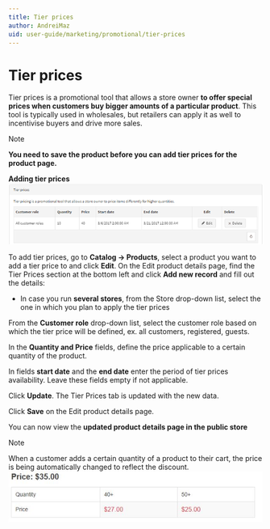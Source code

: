 ```yaml
---
title: Tier prices
author: AndreiMaz
uid: user-guide/marketing/promotional/tier-prices
---
```

# Tier prices

Tier prices is a promotional tool that allows a store owner **to offer special prices when customers buy bigger amounts of a particular product**. This tool is typically used in wholesales, but retailers can apply it as well to incentivise buyers and drive more sales.

> [!NOTE]
> **You need to save the product before you can add tier prices for the product page.**

**Adding tier prices**
![Tier_prices](/user-guide/marketing/promotional/_statics/tier.png)

To add tier prices, go to **Catalog → Products**, select a product you want to add a tier price to and click **Edit**. On the Edit product details page, find the Tier Prices section at the bottom left and click **Add new record** and fill out the details:

- In case you run **several stores**, from the Store drop-down list, select the one in which you plan to apply the tier prices

From the **Customer role** drop-down list, select the customer role based on which the tier price will be defined, ex. all customers, registered, guests.

In the **Quantity and Price** fields, define the price applicable to a certain quantity of the product.

In fields **start date** and the **end date** enter the period of tier prices availability. Leave these fields empty if not applicable.

Click **Update**. The Tier Prices tab is updated with the new data.

Click **Save** on the Edit product details page.


You can now view the **updated product details page in the public store**

> [!NOTE]
> When a customer adds a certain quantity of a product to their cart, the price is being automatically changed to reflect the discount. ![Tier_price_example](/user-guide/marketing/promotional/_statics/TierPriceExample.JPG)
